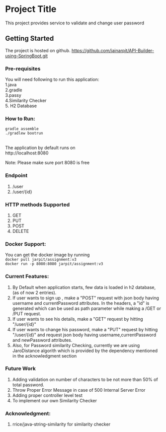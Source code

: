 # Project Title
This project provides service to validate and change user password

## Getting Started
The project is hosted on github.
https://github.com/jainarpit/API-Builder-using-SpringBoot.git

### Pre-requisites
You will need following to run this application: 
<br>1.java
<br>2.gradle
<br>3.passy
<br>4.Similarity Checker
<br>5. H2 Database

### How to Run:
```gradle assemble``` <br>
```./gradlew bootrun```

<br> The application by default runs on <br>
http://localhost:8080

Note: Please make sure port 8080 is free

### Endpoint
1. /user
2. /user/{id}

### HTTP methods Supported
1. GET
2. PUT
3. POST
4. DELETE

### Docker Support:
You can get the docker image by running <br>
``docker pull jarpit/assignment:v3`` <br> 
`` docker run -p 8080:8080 jarpit/assignment:v3 ``

### Current Features:
1. By Default when application starts, few data is loaded in h2 database, (as of now 2 entries).<br>
2. If user wants to sign up , make a "POST" request with json body having username and currentPassword attributes. In the headers, a "id" is generated which can be used as path parameter while making a /GET or /PUT request. <br>
3. If user wants to see his details, make a "GET" request by hitting "/user/{id}" <br> 
4. If user wants to change his password, make a "PUT" request by hitting "/user/{id}" and request json body having username,currentPassword and newPassword attributes. <br> 
5. Also, for Password similarity Checking, currently we are using JaroDistance algorith which is provided by the dependency mentioned in the acknowledgment section <br>

### Future Work
1. Adding validation on number of characters to be not more than 50% of total password.
2. Throw Proper Error Message in case of 500 Internal Server Error
3. Adding proper controller level test
4. To implement our own Similarity Checker

### Acknowledgment:
1. rrice/java-string-similarity for similarity checker
